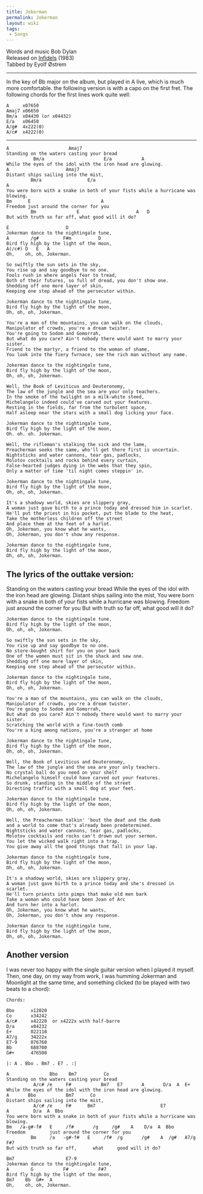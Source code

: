 ```yaml
---
title: Jokerman
permalink: Jokerman
layout: wiki
tags:
 - Songs
---
```


Words and music Bob Dylan  
Released on [Infidels](Infidels "wikilink") (1983)  
Tabbed by Eyolf Østrem

* * * * *

In the key of Bb major on the album, but played in A live, which is much
more comfortable. the following version is with a capo on the first
fret. The following chords for the first lines work quite well:

    A     x07650
    Amaj7 x06650
    Bm/a  x04430 (or x04432)
    E/a   x06450
    A/g#  4x222(0)
    A/c#  x4222(0)

* * * * *

    A                      Amaj7
    Standing on the waters casting your bread
              Bm/a                      E/a           A
    While the eyes of the idol with the iron head are glowing.
    A                     Amaj7
    Distant ships sailing into the mist,
             Bm/a                 E/a                                      A
    You were born with a snake in both of your fists while a hurricane was blowing.
    Bm      E                          A
    Freedom just around the corner for you
             Bm               E                     A   D
    But with truth so far off, what good will it do?

    E                     D
    Jokerman dance to the nightingale tune,
    A        /g#         F#m          D
    Bird fly high by the light of the moon,
    A(/c#) D   E   A
    Oh,    oh, oh, Jokerman.

    So swiftly the sun sets in the sky,
    You rise up and say goodbye to no one.
    Fools rush in where angels fear to tread,
    Both of their futures, so full of dread, you don't show one.
    Shedding off one more layer of skin,
    Keeping one step ahead of the persecutor within.

    Jokerman dance to the nightingale tune,
    Bird fly high by the light of the moon,
    Oh, oh, oh, Jokerman.

    You're a man of the mountains, you can walk on the clouds,
    Manipulator of crowds, you're a dream twister.
    You're going to Sodom and Gomorrah,
    But what do you care? Ain't nobody there would want to marry your sister.
    Friend to the martyr, a friend to the woman of shame,
    You look into the fiery furnace, see the rich man without any name. 

    Jokerman dance to the nightingale tune,
    Bird fly high by the light of the moon,
    Oh, oh, oh, Jokerman.

    Well, the Book of Leviticus and Deuteronomy,
    The law of the jungle and the sea are your only teachers.
    In the smoke of the twilight on a milk-white steed,
    Michelangelo indeed could've carved out your features.
    Resting in the fields, far from the turbulent space,
    Half asleep near the stars with a small dog licking your face. 

    Jokerman dance to the nightingale tune,
    Bird fly high by the light of the moon,
    Oh. oh. oh. Jokerman.

    Well, the rifleman's stalking the sick and the lame,
    Preacherman seeks the same, who'll get there first is uncertain.
    Nightsticks and water cannons, tear gas, padlocks,
    Molotov cocktails and rocks behind every curtain,
    False-hearted judges dying in the webs that they spin,
    Only a matter of time 'til night comes steppin' in.

    Jokerman dance to the nightingale tune,
    Bird fly high by the light of the moon,
    Oh, oh, oh, Jokerman.

    It's a shadowy world, skies are slippery gray,
    A woman just gave birth to a prince today and dressed him in scarlet.
    He'll put the priest in his pocket, put the blade to the heat,
    Take the motherless children off the street
    And place them at the feet of a harlot.
    Oh, Jokerman, you know what he wants,
    Oh, Jokerman, you don't show any response.

    Jokerman dance to the nightingale tune,
    Bird fly high by the light of the moon,
    Oh, oh, oh, Jokerman.

<h2 class="songversion">
The lyrics of the outtake version:

</h2>
    Standing on the waters casting your bread
    While the eyes of the idol with the iron head are glowing.
    Distant ships sailing into the mist,
    You were born with a snake in both of your fists while a hurricane was blowing.
    Freedom just around the corner for you
    But with truth so far off, what good will it do?

    Jokerman dance to the nightingale tune,
    Bird fly high by the light of the moon,
    Oh, oh, oh, Jokerman.

    So swiftly the sun sets in the sky,
    You rise up and say goodbye to no one.
    No store-bought shirt for you on your back
    One of the women must sit in the shack and sew one.
    Shedding off one more layer of skin,
    Keeping one step ahead of the persecutor within.

    Jokerman dance to the nightingale tune,
    Bird fly high by the light of the moon,
    Oh, oh, oh, Jokerman.

    You're a man of the mountains, you can walk on the clouds,
    Manipulator of crowds, you're a dream twister.
    You're going to Sodom and Gomorrah,
    But what do you care? Ain't nobody there would want to marry your sister.
    Scratching the world with a fine-tooth comb
    You're a king among nations, you're a stranger at home

    Jokerman dance to the nightingale tune,
    Bird fly high by the light of the moon,
    Oh, oh, oh, Jokerman.

    Well, the Book of Leviticus and Deuteronomy,
    The law of the jungle and the sea are your only teachers.
    No crystal ball do you need on your shelf
    Michelangelo himself could have carved out your features.
    So drunk, standing in the middle of the street
    Directing traffic with a small dog at your feet.

    Jokerman dance to the nightingale tune,
    Bird fly high by the light of the moon,
    Oh, oh, oh, Jokerman.

    Well, the Preacherman talkin' 'bout the deaf and the dumb
    and a world to come that's already been predetermined.
    Nightsticks and water cannons, tear gas, padlocks,
    Molotov cocktails and rocks can't drown out your sermon.
    You let the wicked walk right into a trap.
    You give away all the good things that fall in your lap.

    Jokerman dance to the nightingale tune,
    Bird fly high by the light of the moon,
    Oh, oh, oh, Jokerman.

    It's a shadowy world, skies are slippery gray,
    A woman just gave birth to a prince today and she's dressed in scarlet.
    He'll turn priests into pimps that make old men bark
    Take a woman who could have been Joan of Arc
    And turn her into a harlot.
    Oh, Jokerman, you know what he wants,
    Oh, Jokerman, you don't show any response.

    Jokerman dance to the nightingale tune,
    Bird fly high by the light of the moon,
    Oh, oh, oh, Jokerman.

<h2 class="songversion">
Another version

</h2>
I was never too happy with the single guitar version when I played it
myself. Then, one day, on my way from work, I was humming Jokerman and
Moonlight at the same time, and something clicked (to be played with two
beats to a chord):

    Chords:

    Bbo      x12020
    Co       x34242
    A/c#     x42220  or x4222x with half-barre
    D/a      x04232
    E+       022110
    A7/g     34222x
    E7-9     076760
    Bb       688700
    G#+      476500

    |: A . Bbo . Bm7 . E7 . :|

    A               Bbo    Bm7          Co
    Standing on the waters casting your bread
              A/c# /e     F#           Bm7   E7       A       D/a  A  E+
    While the eyes of the idol with the iron head are glowing.
    A       Bbo           Bm7      Co
    Distant ships sailing into the mist,
              A/c# /e     F#      Bm7                        E7            A         D/a  A  Bbo
    You were born with a snake in both of your fists while a hurricane was blowing.
    Bm   /a-g#-f#   E     /f#       /g     /g#    A    D/a  A  Bbo
    Freedom         just around the corner for you
             Bm     /a   -g#-f#   E     /f#  /g       /g#    A  /g#   A7/g   F#7
    But with truth so far off,      what     good will it do?

    Bm7                   E7-9
    Jokerman dance to the nightingale tune,
    A        G           F#           F#7
    Bird fly high by the light of the moon,
    Bm7    Bb  G#+  A
    Oh,    oh, oh, Jokerman.
